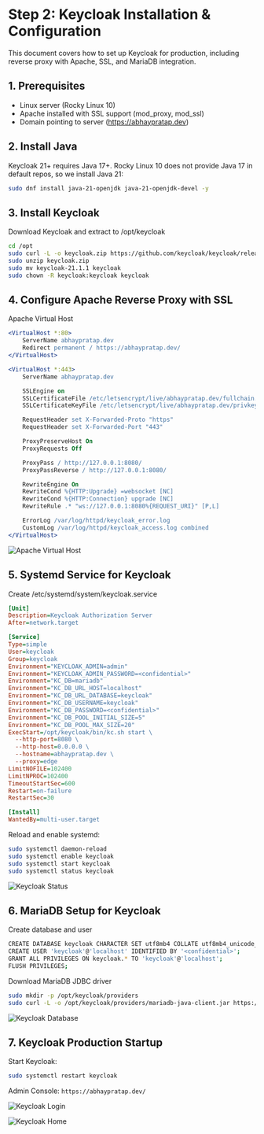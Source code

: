 # Step 2: Keycloak Installation & Configuration

This document covers how to set up Keycloak for production, including reverse proxy with Apache, SSL, and MariaDB integration.

## 1. Prerequisites

- Linux server (Rocky Linux 10)
- Apache installed with SSL support (mod_proxy, mod_ssl)
- Domain pointing to server (https://abhaypratap.dev)

## 2. Install Java

Keycloak 21+ requires Java 17+. Rocky Linux 10 does not provide Java 17 in default repos, so we install Java 21:

```bash
sudo dnf install java-21-openjdk java-21-openjdk-devel -y
```

## 3. Install Keycloak

Download Keycloak and extract to /opt/keycloak

```bash
cd /opt
sudo curl -L -o keycloak.zip https://github.com/keycloak/keycloak/releases/download/21.1.1/keycloak-21.1.1.zip
sudo unzip keycloak.zip
sudo mv keycloak-21.1.1 keycloak
sudo chown -R keycloak:keycloak keycloak
```

## 4. Configure Apache Reverse Proxy with SSL

Apache Virtual Host

```apache
<VirtualHost *:80>
    ServerName abhaypratap.dev
    Redirect permanent / https://abhaypratap.dev/
</VirtualHost>

<VirtualHost *:443>
    ServerName abhaypratap.dev

    SSLEngine on
    SSLCertificateFile /etc/letsencrypt/live/abhaypratap.dev/fullchain.pem
    SSLCertificateKeyFile /etc/letsencrypt/live/abhaypratap.dev/privkey.pem

    RequestHeader set X-Forwarded-Proto "https"
    RequestHeader set X-Forwarded-Port "443"

    ProxyPreserveHost On
    ProxyRequests Off

    ProxyPass / http://127.0.0.1:8080/
    ProxyPassReverse / http://127.0.0.1:8080/

    RewriteEngine On
    RewriteCond %{HTTP:Upgrade} =websocket [NC]
    RewriteCond %{HTTP:Connection} upgrade [NC]
    RewriteRule .* "ws://127.0.0.1:8080%{REQUEST_URI}" [P,L]

    ErrorLog /var/log/httpd/keycloak_error.log
    CustomLog /var/log/httpd/keycloak_access.log combined
</VirtualHost>
```

![Apache Virtual Host](screenshots/keycloak/Apache-Virtual-Host.png)

## 5. Systemd Service for Keycloak

Create /etc/systemd/system/keycloak.service

```ini
[Unit]
Description=Keycloak Authorization Server
After=network.target

[Service]
Type=simple
User=keycloak
Group=keycloak
Environment="KEYCLOAK_ADMIN=admin"
Environment="KEYCLOAK_ADMIN_PASSWORD=<confidential>"
Environment="KC_DB=mariadb"
Environment="KC_DB_URL_HOST=localhost"
Environment="KC_DB_URL_DATABASE=keycloak"
Environment="KC_DB_USERNAME=keycloak"
Environment="KC_DB_PASSWORD=<confidential>"
Environment="KC_DB_POOL_INITIAL_SIZE=5"
Environment="KC_DB_POOL_MAX_SIZE=20"
ExecStart=/opt/keycloak/bin/kc.sh start \
  --http-port=8080 \
  --http-host=0.0.0.0 \
  --hostname=abhaypratap.dev \
  --proxy=edge
LimitNOFILE=102400
LimitNPROC=102400
TimeoutStartSec=600
Restart=on-failure
RestartSec=30

[Install]
WantedBy=multi-user.target
```

Reload and enable systemd:

```bash
sudo systemctl daemon-reload
sudo systemctl enable keycloak
sudo systemctl start keycloak
sudo systemctl status keycloak
```

![Keycloak Status](screenshots/keycloak/Keycloak-status.png)

## 6. MariaDB Setup for Keycloak

Create database and user

```bash
CREATE DATABASE keycloak CHARACTER SET utf8mb4 COLLATE utf8mb4_unicode_ci;
CREATE USER 'keycloak'@'localhost' IDENTIFIED BY '<confidential>';
GRANT ALL PRIVILEGES ON keycloak.* TO 'keycloak'@'localhost';
FLUSH PRIVILEGES;
```

Download MariaDB JDBC driver

```bash
sudo mkdir -p /opt/keycloak/providers
sudo curl -L -o /opt/keycloak/providers/mariadb-java-client.jar https://repo1.maven.org/maven2/org/mariadb/jdbc/mariadb-java-client/3.1.4/mariadb-java-client-3.1.4.jar
```

![Keycloak Database](screenshots/keycloak/Keycloak-Database.png)

## 7. Keycloak Production Startup

Start Keycloak:

```bash
sudo systemctl restart keycloak
```

Admin Console: `https://abhaypratap.dev/`

![Keycloak Login](screenshots/keycloak/Keycloak-Login.png)

![Keycloak Home](screenshots/keycloak/Keycloak-Home.png)
